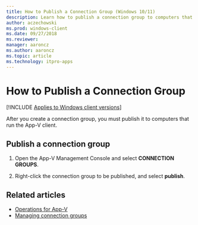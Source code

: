 ```yaml
---
title: How to Publish a Connection Group (Windows 10/11)
description: Learn how to publish a connection group to computers that run the Application Virtualization (App-V) client.
author: aczechowski
ms.prod: windows-client
ms.date: 09/27/2018
ms.reviewer: 
manager: aaroncz
ms.author: aaroncz
ms.topic: article
ms.technology: itpro-apps
---
```


# How to Publish a Connection Group

[!INCLUDE [Applies to Windows client versions](../includes/applies-to-windows-client-versions.md)]

After you create a connection group, you must publish it to computers that run the App-V client.

## Publish a connection group

1. Open the App-V Management Console and select **CONNECTION GROUPS**.

2. Right-click the connection group to be published, and select **publish**.





## Related articles

* [Operations for App-V](appv-operations.md)
* [Managing connection groups](appv-managing-connection-groups.md)
